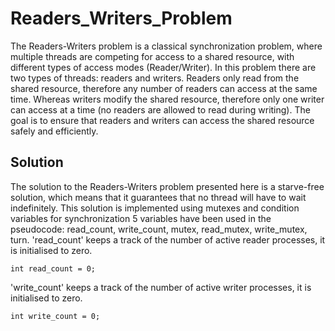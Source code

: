 # Readers_Writers_Problem
The Readers-Writers problem is a classical synchronization problem, where multiple threads are competing for access to a shared resource, with different types of access modes (Reader/Writer). In this problem there are two types of threads: readers and writers. Readers only read from the shared resource, therefore any number of readers can access at the same time. Whereas writers modify the shared resource, therefore only one writer can access at a time (no readers are allowed to read during writing). The goal is to ensure that readers and writers can access the shared resource safely and efficiently.
## Solution
The solution to the Readers-Writers problem presented here is a starve-free solution, which means that it guarantees that no thread will have to wait indefinitely. This solution is implemented using mutexes and condition variables for synchronization
5 variables have been used in the pseudocode: read_count, write_count, mutex, read_mutex, write_mutex, turn.
'read_count' keeps a track of the number of active reader processes, it is initialised to zero.
```
int read_count = 0;
```
'write_count' keeps a track of the number of active writer processes, it is initialised to zero.
```
int write_count = 0;
```
